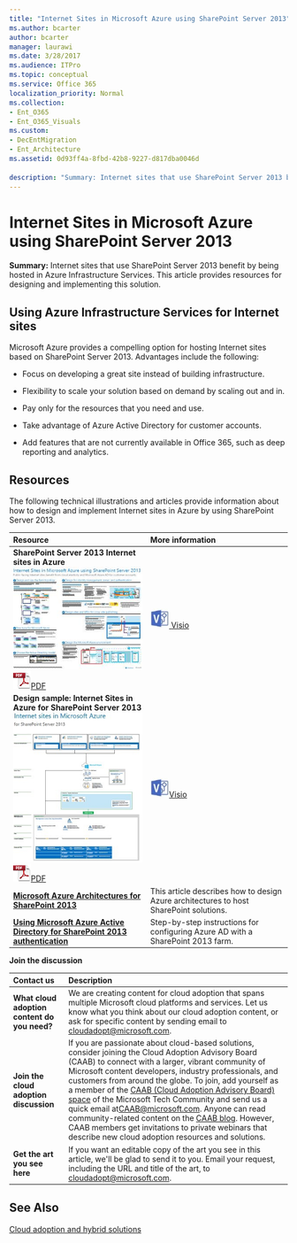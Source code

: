 ```yaml
---
title: "Internet Sites in Microsoft Azure using SharePoint Server 2013"
ms.author: bcarter
author: bcarter
manager: laurawi
ms.date: 3/28/2017
ms.audience: ITPro
ms.topic: conceptual
ms.service: Office 365
localization_priority: Normal
ms.collection:
- Ent_O365
- Ent_O365_Visuals
ms.custom:
- DecEntMigration
- Ent_Architecture
ms.assetid: 0d93ff4a-8fbd-42b8-9227-d817dba0046d

description: "Summary: Internet sites that use SharePoint Server 2013 benefit by being hosted in Azure Infrastructure Services. This article provides resources for designing and implementing this solution."
---
```


# Internet Sites in Microsoft Azure using SharePoint Server 2013

 **Summary:** Internet sites that use SharePoint Server 2013 benefit by being hosted in Azure Infrastructure Services. This article provides resources for designing and implementing this solution.
  
## Using Azure Infrastructure Services for Internet sites

Microsoft Azure provides a compelling option for hosting Internet sites based on SharePoint Server 2013. Advantages include the following:
  
- Focus on developing a great site instead of building infrastructure.
    
- Flexibility to scale your solution based on demand by scaling out and in.
    
- Pay only for the resources that you need and use.
    
- Take advantage of Azure Active Directory for customer accounts.
    
- Add features that are not currently available in Office 365, such as deep reporting and analytics.
    
## Resources

The following technical illustrations and articles provide information about how to design and implement Internet sites in Azure by using SharePoint Server 2013.
  
|**Resource**|**More information**|
|:-----|:-----|
|**SharePoint Server 2013 Internet sites in Azure** <br/> [![Image of Internet sites in Azure using SharePoint](images/MS_AZ_SPInternetSites.jpg)          ](https://go.microsoft.com/fwlink/p/?LinkId=392552) <br/> ![PDF file](images/ITPro_Other_PDFicon.png)[PDF](https://go.microsoft.com/fwlink/p/?LinkId=392552) |[![Visio file](images/ITPro_Other_VisioIcon.jpg)          ](https://go.microsoft.com/fwlink/p/?LinkId=392551)[Visio](https://go.microsoft.com/fwlink/p/?LinkId=392551) <br/> |This architecture model outlines key design activities and recommended architecture choices for Internet sites in Azure.  <br/> |
|**Design sample: Internet Sites in Azure for SharePoint Server 2013** <br/> [![Image of the Design sample: Internet sites in Microsoft Azure for SharePoint 2013](images/MS_AZ_InternetSitesDesignSample.jpg)          ](https://go.microsoft.com/fwlink/p/?LinkId=392549) <br/> ![PDF file](images/ITPro_Other_PDFicon.png)[PDF](https://go.microsoft.com/fwlink/p/?LinkId=392549) |![Visio file](images/ITPro_Other_VisioIcon.jpg)[Visio](https://go.microsoft.com/fwlink/p/?LinkId=392548) <br/> |Use this design sample as a starting point for your own architecture.  <br/> |
|**[Microsoft Azure Architectures for SharePoint 2013](microsoft-azure-architectures-for-sharepoint-2013.md)** <br/> |This article describes how to design Azure architectures to host SharePoint solutions.  <br/> |
|**[Using Microsoft Azure Active Directory for SharePoint 2013 authentication](using-microsoft-azure-active-directory-for-sharepoint-2013-authentication.md)** <br/> |Step-by-step instructions for configuring Azure AD with a SharePoint 2013 farm.  <br/> |
   
**Join the discussion**

|**Contact us**|**Description**|
|:-----|:-----|
|**What cloud adoption content do you need?** <br/> |We are creating content for cloud adoption that spans multiple Microsoft cloud platforms and services. Let us know what you think about our cloud adoption content, or ask for specific content by sending email to [cloudadopt@microsoft.com](mailto:cloudadopt@microsoft.com?Subject=[Cloud%20Adoption%20Content%20Feedback]:%20).  <br/> |
|**Join the cloud adoption discussion** <br/> |If you are passionate about cloud-based solutions, consider joining the Cloud Adoption Advisory Board (CAAB) to connect with a larger, vibrant community of Microsoft content developers, industry professionals, and customers from around the globe. To join, add yourself as a member of the [CAAB (Cloud Adoption Advisory Board) space](https://aka.ms/caab) of the Microsoft Tech Community and send us a quick email at[CAAB@microsoft.com](mailto:caab@microsoft.com?Subject=I%20just%20joined%20the%20Cloud%20Adoption%20Advisory%20Board!). Anyone can read community-related content on the [CAAB blog](https://blogs.technet.com/b/solutions_advisory_board/). However, CAAB members get invitations to private webinars that describe new cloud adoption resources and solutions.  <br/> |
|**Get the art you see here** <br/> |If you want an editable copy of the art you see in this article, we'll be glad to send it to you. Email your request, including the URL and title of the art, to [cloudadopt@microsoft.com](mailto:cloudadopt@microsoft.com?subject=[Art%20Request]:%20).  <br/> |
   
## See Also

[Cloud adoption and hybrid solutions](cloud-adoption-and-hybrid-solutions.md)



